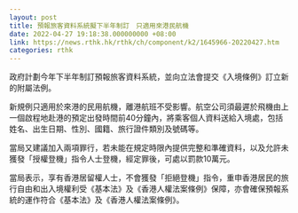 ```yaml
---
layout: post
title: 預報旅客資料系統擬下半年制訂　只適用來港民航機
date: 2022-04-27 19:18:38.000000000 +08:00
link: https://news.rthk.hk/rthk/ch/component/k2/1645966-20220427.htm
categories: rthk
---
```


政府計劃今年下半年制訂預報旅客資料系統，並向立法會提交《入境條例》訂立新的附屬法例。

新規例只適用於來港的民用航機，離港航班不受影響。航空公司須最遲於飛機由上一個啟程地赴港的預定出發時間前40分鐘內，將乘客個人資料送給入境處，包括姓名、出生日期、性別、國籍、旅行證件類別及號碼等。

當局又建議加入兩項罪行，若未能在規定時限內提供完整和準確資料，以及允許未獲發「授權登機」指令人士登機，經定罪後，可處以罰款10萬元。

當局表示，享有香港居留權人士，不會獲發「拒絕登機」指令，重申香港居民的旅行自由和出入境權利受《基本法》及《香港人權法案條例》保障，亦會確保預報系統的運作符合《基本法》及《香港人權法案條例》。
